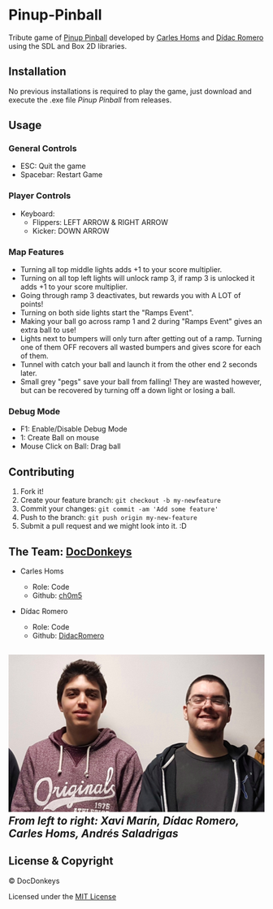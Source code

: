 ﻿# Pinup-Pinball
Tribute game of [Pinup Pinball](http://www.pin-ball.org/file.php?f=1248) developed by [Carles Homs](https://github.com/ch0m5) and [Dídac Romero](https://github.com/didacromero) using the SDL and Box 2D libraries.

## Installation
No previous installations is required to play the game, just download and execute the .exe file *Pinup Pinball* from releases.

## Usage
### General Controls
* ESC: Quit the game
* Spacebar: Restart Game

### Player Controls
* Keyboard:
	* Flippers: LEFT ARROW & RIGHT ARROW
	* Kicker: DOWN ARROW

### Map Features
* Turning all top middle lights adds +1 to your score multiplier.
* Turning on all top left lights will unlock ramp 3, if ramp 3 is unlocked it adds +1 to your score multiplier.
* Going through ramp 3 deactivates, but rewards you with A LOT of points!
* Turning on both side lights start the "Ramps Event".
* Making your ball go across ramp 1 and 2 during "Ramps Event" gives an extra ball to use!
* Lights next to bumpers will only turn after getting out of a ramp. Turning one of them OFF recovers all wasted bumpers and gives score for each of them.
* Tunnel with catch your ball and launch it from the other end 2 seconds later.
* Small grey "pegs" save your ball from falling! They are wasted however, but can be recovered by turning off a down light or losing a ball.

### Debug Mode
* F1: Enable/Disable Debug Mode
* 1: Create Ball on mouse
* Mouse Click on Ball: Drag ball

## Contributing
1. Fork it!
2. Create your feature branch: `git checkout -b my-newfeature`
3. Commit your changes: `git commit -am 'Add some
feature'`
4. Push to the branch: `git push origin my-new-feature`
5. Submit a pull request and we might look into it. :D

## The Team: [DocDonkeys](https://github.com/DocDonkeys)
* Carles Homs 
  * Role: Code
  * Github: [ch0m5](https://github.com/ch0m5)

* Dídac Romero
  * Role: Code
  * Github: [DidacRomero](https://github.com/DidacRomero)

![Team Photo](https://raw.githubusercontent.com/DocDonkeys/Pinup-Pinball/master/Wiki%20Material/Logo_%26_Team/Team_Photo.jpeg)
*From left to right: Xavi Marín, Dídac Romero, Carles Homs, Andrés Saladrigas*
 ---
## License & Copyright 

© DocDonkeys

Licensed under the [MIT License](LICENSE.file)
